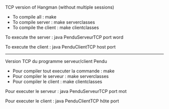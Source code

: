 TCP version of Hangman (without multiple sessions)

* To compile all : make
* To compile server : make serverclasses
* To compile the client : make clientclasses
  
To execute the server : java PenduServeurTCP port word  
  
To execute the client : java PenduClientTCP host port  
  
---
  
Version TCP du programme serveur/client Pendu  
  
* Pour compiler tout executer la commande : make
* Pour compiler le serveur : make serverclasses
* Pour compiler le client : make clientclasses
  
Pour executer le serveur : java PenduServeurTCP port mot  
  
Pour executer le client : java PenduClientTCP hôte port
